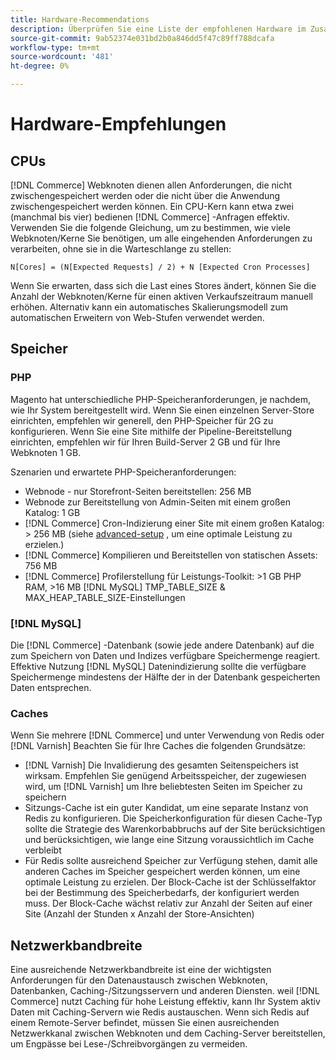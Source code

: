 ```yaml
---
title: Hardware-Recommendations
description: Überprüfen Sie eine Liste der empfohlenen Hardware im Zusammenhang mit der optimalen Leistung von Adobe Commerce- und Magento Open Source-Implementierungen.
source-git-commit: 9ab52374e031bd2b0a846dd5f47c89ff788dcafa
workflow-type: tm+mt
source-wordcount: '481'
ht-degree: 0%

---
```



# Hardware-Empfehlungen

## CPUs

[!DNL Commerce] Webknoten dienen allen Anforderungen, die nicht zwischengespeichert werden oder die nicht über die Anwendung zwischengespeichert werden können. Ein CPU-Kern kann etwa zwei (manchmal bis vier) bedienen [!DNL Commerce] -Anfragen effektiv. Verwenden Sie die folgende Gleichung, um zu bestimmen, wie viele Webknoten/Kerne Sie benötigen, um alle eingehenden Anforderungen zu verarbeiten, ohne sie in die Warteschlange zu stellen:

```
N[Cores] = (N[Expected Requests] / 2) + N [Expected Cron Processes]
```

Wenn Sie erwarten, dass sich die Last eines Stores ändert, können Sie die Anzahl der Webknoten/Kerne für einen aktiven Verkaufszeitraum manuell erhöhen. Alternativ kann ein automatisches Skalierungsmodell zum automatischen Erweitern von Web-Stufen verwendet werden.

## Speicher

### PHP

Magento hat unterschiedliche PHP-Speicheranforderungen, je nachdem, wie Ihr System bereitgestellt wird.  Wenn Sie einen einzelnen Server-Store einrichten, empfehlen wir generell, den PHP-Speicher für 2G zu konfigurieren.  Wenn Sie eine Site mithilfe der Pipeline-Bereitstellung einrichten, empfehlen wir für Ihren Build-Server 2 GB und für Ihre Webknoten 1 GB.

Szenarien und erwartete PHP-Speicheranforderungen:

* Webnode - nur Storefront-Seiten bereitstellen: 256 MB
* Webnode zur Bereitstellung von Admin-Seiten mit einem großen Katalog: 1 GB
* [!DNL Commerce] Cron-Indizierung einer Site mit einem großen Katalog: > 256 MB (siehe [advanced-setup](https://devdocs.magento.com/guides/v2.4/performance-best-practices/advanced-setup.html) , um eine optimale Leistung zu erzielen.)
* [!DNL Commerce] Kompilieren und Bereitstellen von statischen Assets: 756 MB
* [!DNL Commerce] Profilerstellung für Leistungs-Toolkit: >1 GB PHP RAM, >16 MB [!DNL MySQL] TMP_TABLE_SIZE &amp; MAX_HEAP_TABLE_SIZE-Einstellungen

### [!DNL MySQL]

Die [!DNL Commerce] -Datenbank (sowie jede andere Datenbank) auf die zum Speichern von Daten und Indizes verfügbare Speichermenge reagiert. Effektive Nutzung [!DNL MySQL] Datenindizierung sollte die verfügbare Speichermenge mindestens der Hälfte der in der Datenbank gespeicherten Daten entsprechen.

### Caches

Wenn Sie mehrere [!DNL Commerce] und unter Verwendung von Redis oder [!DNL Varnish] Beachten Sie für Ihre Caches die folgenden Grundsätze:

* [!DNL Varnish] Die Invalidierung des gesamten Seitenspeichers ist wirksam. Empfehlen Sie genügend Arbeitsspeicher, der zugewiesen wird, um [!DNL Varnish] um Ihre beliebtesten Seiten im Speicher zu speichern
* Sitzungs-Cache ist ein guter Kandidat, um eine separate Instanz von Redis zu konfigurieren.  Die Speicherkonfiguration für diesen Cache-Typ sollte die Strategie des Warenkorbabbruchs auf der Site berücksichtigen und berücksichtigen, wie lange eine Sitzung voraussichtlich im Cache verbleibt
* Für Redis sollte ausreichend Speicher zur Verfügung stehen, damit alle anderen Caches im Speicher gespeichert werden können, um eine optimale Leistung zu erzielen.  Der Block-Cache ist der Schlüsselfaktor bei der Bestimmung des Speicherbedarfs, der konfiguriert werden muss.  Der Block-Cache wächst relativ zur Anzahl der Seiten auf einer Site (Anzahl der Stunden x Anzahl der Store-Ansichten)

## Netzwerkbandbreite

Eine ausreichende Netzwerkbandbreite ist eine der wichtigsten Anforderungen für den Datenaustausch zwischen Webknoten, Datenbanken, Caching-/Sitzungsservern und anderen Diensten. weil [!DNL Commerce] nutzt Caching für hohe Leistung effektiv, kann Ihr System aktiv Daten mit Caching-Servern wie Redis austauschen. Wenn sich Redis auf einem Remote-Server befindet, müssen Sie einen ausreichenden Netzwerkkanal zwischen Webknoten und dem Caching-Server bereitstellen, um Engpässe bei Lese-/Schreibvorgängen zu vermeiden.

